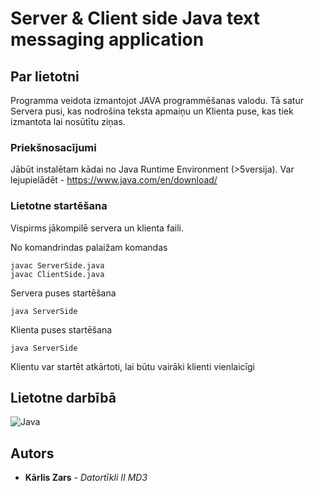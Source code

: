 # Server & Client side Java text messaging application

## Par lietotni

Programma veidota izmantojot JAVA programmēšanas valodu. Tā satur Servera pusi, kas nodrošina teksta apmaiņu un Klienta puse, kas tiek izmantota lai nosūtītu ziņas.

### Priekšnosacījumi

Jābūt instalētam kādai no Java Runtime Environment (>5versija).
Var lejupielādēt - https://www.java.com/en/download/

### Lietotne startēšana

Vispirms jākompilē servera un klienta faili.

No komandrindas palaižam komandas

```
javac ServerSide.java
javac ClientSide.java
```
Servera puses startēšana

```
java ServerSide
```
Klienta puses startēšana
```
java ServerSide
```

Klientu var startēt atkārtoti, lai būtu vairāki klienti vienlaicīgi

## Lietotne darbībā

![Java](https://user-images.githubusercontent.com/18242522/83359672-6a245d00-a384-11ea-86a8-86b0c1a5e607.jpg)


## Autors

* **Kārlis Zars** - *Datortīkli II MD3*
